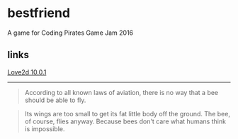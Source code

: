 # bestfriend
A game for Coding Pirates Game Jam 2016

links
---

[Love2d 10.0.1](https://bitbucket.org/rude/love/downloads/love_0.10.1ppa1_amd64.deb)

---

> According to all known laws of aviation,
> there is no way that a bee should be able to fly.

> Its wings are too small to get its fat little body off the ground.
> The bee, of course, flies anyway.
> Because bees don't care what humans think is impossible.
